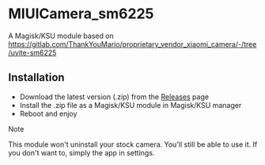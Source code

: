 # MIUICamera_sm6225
A Magisk/KSU module based on https://gitlab.com/ThankYouMario/proprietary_vendor_xiaomi_camera/-/tree/uvite-sm6225

## Installation
- Download the latest version (.zip) from the [Releases](https://github.com/ondrejnedoma/MIUICamera_sm6225/releases) page
- Install the .zip file as a Magisk/KSU module in Magisk/KSU manager
- Reboot and enjoy

> [!NOTE]  
> This module won't uninstall your stock camera. You'll still be able to use it. If you don't want to, simply the app in settings.
